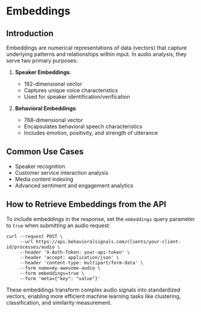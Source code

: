 # Embeddings

## Introduction

Embeddings are numerical representations of data (vectors) that capture underlying patterns and relationships within input. In audio analysis, they serve two primary purposes:

1. **Speaker Embeddings**: 
   - 192-dimensional vector
   - Captures unique voice characteristics
   - Used for speaker identification/verification

2. **Behavioral Embeddings**:
   - 768-dimensional vector
   - Encapsulates behavioral speech characteristics
   - Includes emotion, positivity, and strength of utterance

## Common Use Cases

- Speaker recognition
- Customer service interaction analysis
- Media content indexing
- Advanced sentiment and engagement analytics

## How to Retrieve Embeddings from the API

To include embeddings in the response, set the `embeddings` query parameter to `true` when submitting an audio request:

```curl
curl --request POST \
     --url https://api.behavioralsignals.com/clients/your-client-id/processes/audio \
     --header 'X-Auth-Token: your-api-token' \
     --header 'accept: application/json' \
     --header 'content-type: multipart/form-data' \
     --form name=my-awesome-audio \
     --form embeddings=true \
     --form 'meta={"key": "value"}'
```

These embeddings transform complex audio signals into standardized vectors, enabling more efficient machine learning tasks like clustering, classification, and similarity measurement.
